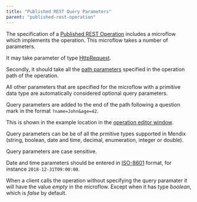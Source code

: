 ```yaml
---
title: "Published REST Query Parameters"
parent: "published-rest-operation"
---
```


The specification of a [Published REST Operation](published-rest-operation) includes a microflow which implements the operation. This microflow takes a number of parameters. 

It may take parameter of type [HttpRequest](http-request-and-response-entities#http-request). 

Secondly, it should take all the [path parameters](published-rest-path-parameters) specified in the operation path of the operation.

All other parameters that are specified for the microflow with a primitive data type are automatically considered optional query parameters. 

Query parameters are added to the end of the path following a question mark in the format `?name=John&age=42`.

This is shown in the example location in the [operation editor window](published-rest-operation).

Query parameters can be be of all the prmitive types supported in Mendix (string, boolean, date and time, decimal, enumeration, integer or double).

Query parameters are case sensitive.

Date and time parameters should be entered in [ISO-8601](https://www.w3schools.com/xml/schema_dtypes_date.asp) format, for instance `2018-12-31T09:00:00`.

When a client calls the operation without specifying the query paramater it will have the value _empty_ in the microflow. Except when it has type _boolean_, which is _false_ by default.
